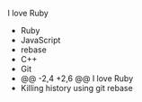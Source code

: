 I love Ruby

* Ruby
* JavaScript
* rebase
* C++
* Git
* @@ -2,4 +2,6 @@ I love Ruby
* Killing history using git rebase
